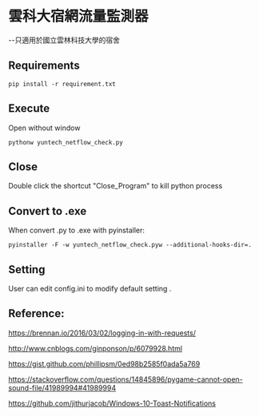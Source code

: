 # 雲科大宿網流量監測器
--只適用於國立雲林科技大學的宿舍

## Requirements
```
pip install -r requirement.txt
```
## Execute
Open without window
```
pythonw yuntech_netflow_check.py
``` 
## Close
Double click the shortcut "Close_Program" to kill python process <p>

## Convert to .exe
When convert .py to .exe with pyinstaller:
```
pyinstaller -F -w yuntech_netflow_check.pyw --additional-hooks-dir=.
```

## Setting
User can edit config.ini to modify default setting .

## Reference: 
https://brennan.io/2016/03/02/logging-in-with-requests/   <p>
http://www.cnblogs.com/ginponson/p/6079928.html   <p>
https://gist.github.com/phillipsm/0ed98b2585f0ada5a769  <p>
https://stackoverflow.com/questions/14845896/pygame-cannot-open-sound-file/41989994#41989994  <p>
https://github.com/jithurjacob/Windows-10-Toast-Notifications  
